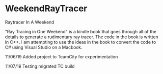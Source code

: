 # WeekendRayTracer
Raytracer In A Weekend

"Ray Tracing in One Weekend" is a kindle book that goes through all of the details to generate a rudimentary ray tracer. The code in the book is written in C++. I am attempting to use the ideas in the book to convert the code to C# using Visual Studio on a Macbook.

11/06/19
Added project to TeamCity for experimentation

11/07/19
Testing migrated TC build
